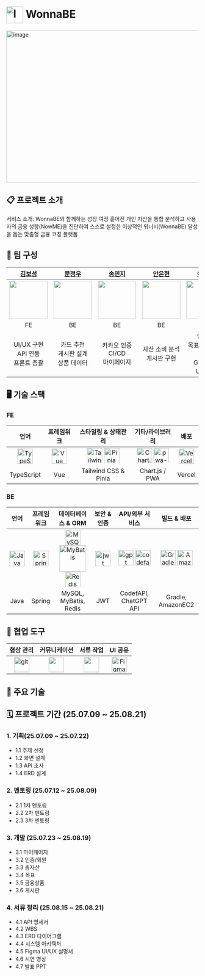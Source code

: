 <h1>
  <img
    src="https://github.com/user-attachments/assets/8f522122-cca1-49c6-8296-2f7cbd3b55f8"
    width="44" height="44" alt="logo" align="absmiddle" />
  WonnaBE
</h1>
  
<img width="710" height="399" alt="image" src="https://github.com/user-attachments/assets/5af25561-b0bf-4ed4-9e8b-9a509033e66b" />

## 📋 프로젝트 소개

서비스 소개: WonnaBE와 함께하는 성장 여정
흩어진 개인 자산을 통합 분석하고 사용자의 금융 성향(NowME)을 진단하여 스스로 설정한 이상적인 워너비(WonnaBE) 달성을 돕는 맞춤형 금융 코칭 플랫폼

## 👤 팀 구성

| [김보성](https://github.com/greentea0413) | [문정우](https://github.com/JungwooMoon) | [송민지](https://github.com/star075) | [안은현](https://github.com/eunhyeon5322) | [이찬양](https://github.com/cyLee1111) | [정민지](https://github.com/minzzz995) | [최연아](https://github.com/camellia785) |
| :-: | :-: | :-: | :-: | :-: | :-: | :-: |
| <img src="https://avatars.githubusercontent.com/u/124684536?v=4" width="100"/> | <img src="https://avatars.githubusercontent.com/u/126760153?v=4" width="100"/> | <img src="https://avatars.githubusercontent.com/u/203580692?v=4" width="100"/> | <img src="https://avatars.githubusercontent.com/u/90364682?v=4" width="100"/> | <img src="https://avatars.githubusercontent.com/u/94686233?v=4" width="100"/> | <img src="https://avatars.githubusercontent.com/u/82856122?v=4" width="100"/> | <img src="https://avatars.githubusercontent.com/u/79030514?v=4" width="100"/> |
| FE | BE | BE | BE | BE | BE | BE |
| UI/UX 구현 <br/> API 연동 <br/> 프론트 총괄 | 카드 추천 <br/> 게시판 설계 <br/> 상품 데이터 | 카카오 인증 <br/> CI/CD <br/> 마이페이지 | 자산 소비 분석 <br/> 게시판 구현 | 인프라 <br/> 목표 시뮬레이션 <br/> GPT API <br/> UI 통합 | CODEF 자산 동기화 <br/> 인증/회원 | 보험 추천 <br/> 예적금 추천 <br/> 상품데이터 |

## 🖥️ 기술 스택


### FE
| 언어 | 프레임워크 | 스타일링 & 상태관리 | 기타/라이브러리 | 배포 |
| :-: | :-: | :-: | :-: | :-: |
| <img src="https://upload.wikimedia.org/wikipedia/commons/4/4c/Typescript_logo_2020.svg" width="40" height="40" alt="TypeScript" /> | <img src="https://upload.wikimedia.org/wikipedia/commons/9/95/Vue.js_Logo_2.svg" width="40" height="40" alt="Vue" /> | <img src="https://upload.wikimedia.org/wikipedia/commons/d/d5/Tailwind_CSS_Logo.svg" width="40" height="40" alt="Tailwind CSS" /> <img src="https://pinia.vuejs.org/logo.svg" width="40" height="40" alt="Pinia" /> | <img src="https://cdn.jsdelivr.net/gh/devicons/devicon/icons/chartjs/chartjs-original.svg" width="40" height="40" alt="Chart.js" /> <img width="40" height="40" alt="pwa-removebg-preview" src="https://github.com/user-attachments/assets/65307f23-c536-4e0f-998a-580a2cd55e4c" /> | <img src="https://www.vectorlogo.zone/logos/vercel/vercel-icon.svg" width="40" height="40" alt="Vercel" /> |
|TypeScript | Vue | Tailwind CSS & Pinia | Chart.js / PWA| Vercel |

### BE
| 언어 | 프레임워크 | 데이터베이스 & ORM | 보안 & 인증 | API/외부 서비스 | 빌드 & 배포 |
| :-: | :-: | :-: | :-: | :-: | :-: |
|<img src="https://www.vectorlogo.zone/logos/java/java-icon.svg" width="40" height="40" alt="Java" /> | <img src="https://www.vectorlogo.zone/logos/springio/springio-icon.svg" width="40" height="40" alt="Spring" /> | <img src="https://www.vectorlogo.zone/logos/mysql/mysql-icon.svg" width="40" height="40" alt="MySQL" /> <img src="https://mybatis.org/images/mybatis-logo.png" width="70" alt="MyBatis" /> <img src="https://www.vectorlogo.zone/logos/redis/redis-icon.svg" width="40" height="40" alt="Redis" />  | <img width="40" height="40" alt="jwt" src="https://github.com/user-attachments/assets/d36f48e6-d2a6-4b58-9a97-3cb0d3b45b69" />| <img width="40" height="40" alt="gpt" src="https://github.com/user-attachments/assets/01c80489-da8d-4267-9981-f9d7a27bfc84" /> <img width="40" height="40" alt="codefapi" src="https://github.com/user-attachments/assets/fe45b573-b4ed-4be5-9858-ef143d8bdcef" />  | <img src="https://www.vectorlogo.zone/logos/gradle/gradle-icon.svg" width="40" height="40" alt="Gradle" /> <img src="https://www.vectorlogo.zone/logos/amazon_aws/amazon_aws-icon.svg" width="40" height="40" alt="Amazon EC2" />|
| Java | Spring | MySQL, MyBatis, Redis | JWT | CodefAPI, ChatGPT API | Gradle, AmazonEC2 |

## 🤝 협업 도구

| 형상 관리 | 커뮤니케이션 | 서류 작업 | UI 공유 |
| :-: | :-: | :-: | :-: |
| <img width="40" height="40" alt="git" src="https://github.com/user-attachments/assets/e6eb93e2-b0a4-43ee-a44d-8a321cc4f35e"  />| <img src="https://cdn.worldvectorlogo.com/logos/slack-new-logo.svg" width="40" height="40"/> <br/>  | <img src="https://upload.wikimedia.org/wikipedia/commons/4/45/Notion_app_logo.png" width="40" height="40"/> <br/> | <img src="https://static.figma.com/app/icon/1/favicon.png" width="40" height="40" alt="Figma"/> <br/>  |

## 💾 주요 기술

## 🗓️ 프로젝트 기간 (25.07.09 ~ 25.08.21)

### 1. 기획(25.07.09 ~ 25.07.22)
- 1.1 주제 선정
- 1.2 화면 설계
- 1.3 API 조사
- 1.4 ERD 설계

### 2. 멘토링	(25.07.12 ~ 25.08.09)
- 2.1 1차 멘토링
- 2.2 2차 멘토링
- 2.3 3차 멘토링

### 3. 개발 (25.07.23 ~ 25.08.19)
- 3.1 마이페이지
- 3.2 인증/회원
- 3.3 총자산
- 3.4 목표
- 3.5 금융상품
- 3.6 게시판

### 4. 서류 정리 (25.08.15 ~ 25.08.21)
- 4.1 API 명세서
- 4.2 WBS
- 4.3 ERD 다이어그램
- 4.4 시스템 아키텍처
- 4.5 Figma UI/UX 설명서 
- 4.6 시연 영상
- 4.7 발표 PPT

  
